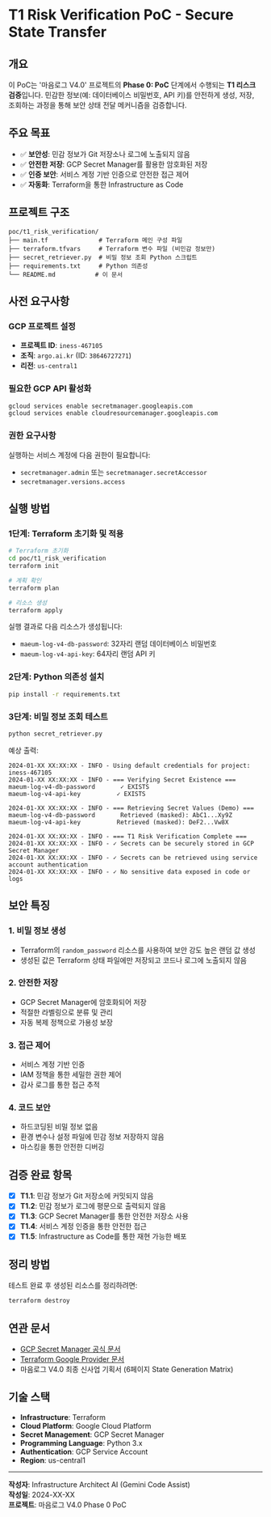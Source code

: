 # T1 Risk Verification PoC - Secure State Transfer

## 개요

이 PoC는 '마음로그 V4.0' 프로젝트의 **Phase 0: PoC** 단계에서 수행되는 **T1 리스크 검증**입니다. 민감한 정보(예: 데이터베이스 비밀번호, API 키)를 안전하게 생성, 저장, 조회하는 과정을 통해 보안 상태 전달 메커니즘을 검증합니다.

## 주요 목표

- ✅ **보안성**: 민감 정보가 Git 저장소나 로그에 노출되지 않음
- ✅ **안전한 저장**: GCP Secret Manager를 활용한 암호화된 저장
- ✅ **인증 보안**: 서비스 계정 기반 인증으로 안전한 접근 제어
- ✅ **자동화**: Terraform을 통한 Infrastructure as Code

## 프로젝트 구조

```
poc/t1_risk_verification/
├── main.tf              # Terraform 메인 구성 파일
├── terraform.tfvars     # Terraform 변수 파일 (비민감 정보만)
├── secret_retriever.py  # 비밀 정보 조회 Python 스크립트
├── requirements.txt     # Python 의존성
└── README.md           # 이 문서
```

## 사전 요구사항

### GCP 프로젝트 설정
- **프로젝트 ID**: `iness-467105`
- **조직**: `argo.ai.kr` (ID: `38646727271`)
- **리전**: `us-central1`

### 필요한 GCP API 활성화
```bash
gcloud services enable secretmanager.googleapis.com
gcloud services enable cloudresourcemanager.googleapis.com
```

### 권한 요구사항
실행하는 서비스 계정에 다음 권한이 필요합니다:
- `secretmanager.admin` 또는 `secretmanager.secretAccessor`
- `secretmanager.versions.access`

## 실행 방법

### 1단계: Terraform 초기화 및 적용

```bash
# Terraform 초기화
cd poc/t1_risk_verification
terraform init

# 계획 확인
terraform plan

# 리소스 생성
terraform apply
```

실행 결과로 다음 리소스가 생성됩니다:
- `maeum-log-v4-db-password`: 32자리 랜덤 데이터베이스 비밀번호
- `maeum-log-v4-api-key`: 64자리 랜덤 API 키

### 2단계: Python 의존성 설치

```bash
pip install -r requirements.txt
```

### 3단계: 비밀 정보 조회 테스트

```bash
python secret_retriever.py
```

예상 출력:
```
2024-01-XX XX:XX:XX - INFO - Using default credentials for project: iness-467105
2024-01-XX XX:XX:XX - INFO - === Verifying Secret Existence ===
maeum-log-v4-db-password       ✓ EXISTS
maeum-log-v4-api-key          ✓ EXISTS

2024-01-XX XX:XX:XX - INFO - === Retrieving Secret Values (Demo) ===
maeum-log-v4-db-password       Retrieved (masked): AbC1...Xy9Z
maeum-log-v4-api-key          Retrieved (masked): DeF2...Vw8X

2024-01-XX XX:XX:XX - INFO - === T1 Risk Verification Complete ===
2024-01-XX XX:XX:XX - INFO - ✓ Secrets can be securely stored in GCP Secret Manager
2024-01-XX XX:XX:XX - INFO - ✓ Secrets can be retrieved using service account authentication  
2024-01-XX XX:XX:XX - INFO - ✓ No sensitive data exposed in code or logs
```

## 보안 특징

### 1. 비밀 정보 생성
- Terraform의 `random_password` 리소스를 사용하여 보안 강도 높은 랜덤 값 생성
- 생성된 값은 Terraform 상태 파일에만 저장되고 코드나 로그에 노출되지 않음

### 2. 안전한 저장
- GCP Secret Manager에 암호화되어 저장
- 적절한 라벨링으로 분류 및 관리
- 자동 복제 정책으로 가용성 보장

### 3. 접근 제어
- 서비스 계정 기반 인증
- IAM 정책을 통한 세밀한 권한 제어
- 감사 로그를 통한 접근 추적

### 4. 코드 보안
- 하드코딩된 비밀 정보 없음
- 환경 변수나 설정 파일에 민감 정보 저장하지 않음
- 마스킹을 통한 안전한 디버깅

## 검증 완료 항목

- [x] **T1.1**: 민감 정보가 Git 저장소에 커밋되지 않음
- [x] **T1.2**: 민감 정보가 로그에 평문으로 출력되지 않음  
- [x] **T1.3**: GCP Secret Manager를 통한 안전한 저장소 사용
- [x] **T1.4**: 서비스 계정 인증을 통한 안전한 접근
- [x] **T1.5**: Infrastructure as Code를 통한 재현 가능한 배포

## 정리 방법

테스트 완료 후 생성된 리소스를 정리하려면:

```bash
terraform destroy
```

## 연관 문서

- [GCP Secret Manager 공식 문서](https://cloud.google.com/secret-manager/docs)
- [Terraform Google Provider 문서](https://registry.terraform.io/providers/hashicorp/google/latest/docs)
- 마음로그 V4.0 최종 신사업 기획서 (6페이지 State Generation Matrix)

## 기술 스택

- **Infrastructure**: Terraform
- **Cloud Platform**: Google Cloud Platform  
- **Secret Management**: GCP Secret Manager
- **Programming Language**: Python 3.x
- **Authentication**: GCP Service Account
- **Region**: us-central1

---

**작성자**: Infrastructure Architect AI (Gemini Code Assist)  
**작성일**: 2024-XX-XX  
**프로젝트**: 마음로그 V4.0 Phase 0 PoC